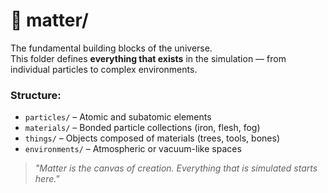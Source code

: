# 🧱 matter/

The fundamental building blocks of the universe.  
This folder defines **everything that exists** in the simulation — from individual particles to complex environments.

### Structure:
- `particles/` – Atomic and subatomic elements
- `materials/` – Bonded particle collections (iron, flesh, fog)
- `things/` – Objects composed of materials (trees, tools, bones)
- `environments/` – Atmospheric or vacuum-like spaces

> *"Matter is the canvas of creation. Everything that is simulated starts here."*
